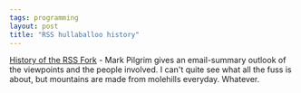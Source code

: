 ```yaml
---
tags: programming
layout: post
title: "RSS hullaballoo history"
---
```




<a href="http://diveintomark.org/archives/2002/09/06.html#history_of_the_rss_fork">History of the RSS Fork</a> - Mark Pilgrim gives an email-summary outlook of the viewpoints and the people involved. I can't quite see what all the fuss is about, but mountains are made from molehills everyday. Whatever.


